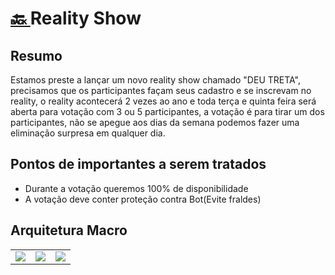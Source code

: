 <h1><a href="./../"> 🔙 </a> Reality Show</h1>

## Resumo

Estamos preste a lançar um novo reality show chamado "DEU TRETA", precisamos que os participantes façam seus cadastro e se inscrevam no reality, o reality acontecerá 2 vezes ao ano e toda terça e quinta feira será aberta para votação com 3 ou 5 participantes, a votação é para tirar um dos participantes, não se apegue aos dias da semana podemos fazer uma eliminação surpresa em qualquer dia.


## Pontos de importantes a serem tratados

- Durante a votação queremos 100% de disponibilidade
- A votação deve conter proteção contra Bot(Evite fraldes)

## Arquitetura Macro

<table>
    <tr>
        <td>
            <a href="./nivel1/">
                <img src="./nivel1/capa.png">
            </a>
        </td>
         <td>
            <a href="./nivel2/">
                <img src="./nivel2/capa.png">
            </a>
        </td>
         <td>
            <a href="./nivel2/">
                <img src="./nivel2/capa.png">
            </a>
        </td>
    </tr>
</table>